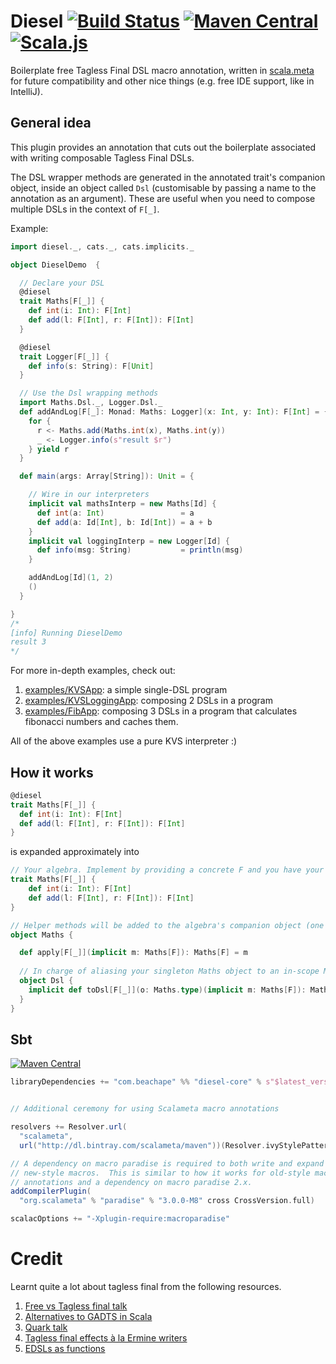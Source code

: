 # Diesel [![Build Status](https://travis-ci.org/lloydmeta/diesel.svg?branch=master)](https://travis-ci.org/lloydmeta/diesel) [![Maven Central](https://maven-badges.herokuapp.com/maven-central/com.beachape/diesel-core_2.11/badge.svg)](https://maven-badges.herokuapp.com/maven-central/com.beachape/diesel-core_2.11) [![Scala.js](https://www.scala-js.org/assets/badges/scalajs-0.6.15.svg)](https://www.scala-js.org)

Boilerplate free Tagless Final DSL macro annotation, written in [scala.meta](http://scalameta.org/) for future compatibility and other nice things (e.g. free IDE support, like in IntelliJ).

## General idea

This plugin provides an annotation that cuts out the boilerplate associated with writing composable Tagless 
Final DSLs.

The DSL wrapper methods are generated in the annotated trait's companion object, inside an object called `Dsl` 
(customisable by passing a name to the annotation as an argument). These are useful when you need to compose 
multiple DSLs in the context of `F[_]`.

Example:

```scala
import diesel._, cats._, cats.implicits._

object DieselDemo  {

  // Declare your DSL
  @diesel
  trait Maths[F[_]] {
    def int(i: Int): F[Int]
    def add(l: F[Int], r: F[Int]): F[Int]
  }

  @diesel
  trait Logger[F[_]] {
    def info(s: String): F[Unit]
  }

  // Use the Dsl wrapping methods
  import Maths.Dsl._, Logger.Dsl._
  def addAndLog[F[_]: Monad: Maths: Logger](x: Int, y: Int): F[Int] = {
    for {
      r <- Maths.add(Maths.int(x), Maths.int(y))
      _ <- Logger.info(s"result $r")
    } yield r
  }

  def main(args: Array[String]): Unit = {

    // Wire in our interpreters
    implicit val mathsInterp = new Maths[Id] {
      def int(a: Int)                 = a
      def add(a: Id[Int], b: Id[Int]) = a + b
    }
    implicit val loggingInterp = new Logger[Id] {
      def info(msg: String)           = println(msg)
    }

    addAndLog[Id](1, 2)
    ()
  }

}
/*
[info] Running DieselDemo 
result 3
*/
```

For more in-depth examples, check out:

  1. [examples/KVSApp](https://github.com/lloydmeta/diesel/blob/master/examples/src/main/scala/KVSApp.scala): a simple single-DSL program 
  2. [examples/KVSLoggingApp](https://github.com/lloydmeta/diesel/blob/master/examples/src/main/scala/KVSLoggingApp.scala): composing 2 DSLs in a program
  3. [examples/FibApp](https://github.com/lloydmeta/diesel/blob/master/examples/src/main/scala/FibApp.scala): composing 3 DSLs in a program that calculates fibonacci numbers and caches them.
  
All of the above examples use a pure KVS interpreter :)

## How it works

```scala
@diesel
trait Maths[F[_]] {
  def int(i: Int): F[Int]
  def add(l: F[Int], r: F[Int]): F[Int]
}
```

is expanded approximately into

```scala
// Your algebra. Implement by providing a concrete F and you have your interpreter
trait Maths[F[_]] {
    def int(i: Int): F[Int]
    def add(l: F[Int], r: F[Int]): F[Int]
}

// Helper methods will be added to the algebra's companion object (one will be created if there isn't one yet)
object Maths {

  def apply[F[_]](implicit m: Maths[F]): Maths[F] = m
  
  // In charge of aliasing your singleton Maths object to an in-scope Maths[F] :) 
  object Dsl { 
    implicit def toDsl[F[_]](o: Maths.type)(implicit m: Maths[F]): Maths[F] = m 
  }
}

```

## Sbt

[![Maven Central](https://maven-badges.herokuapp.com/maven-central/com.beachape/diesel-core_2.11/badge.svg)](https://maven-badges.herokuapp.com/maven-central/com.beachape/diesel-core_2.11)

```scala
libraryDependencies += "com.beachape" %% "diesel-core" % s"$latest_version"


// Additional ceremony for using Scalameta macro annotations

resolvers += Resolver.url(
  "scalameta",
  url("http://dl.bintray.com/scalameta/maven"))(Resolver.ivyStylePatterns)

// A dependency on macro paradise is required to both write and expand
// new-style macros.  This is similar to how it works for old-style macro
// annotations and a dependency on macro paradise 2.x.
addCompilerPlugin(
  "org.scalameta" % "paradise" % "3.0.0-M8" cross CrossVersion.full)

scalacOptions += "-Xplugin-require:macroparadise"

```


# Credit

Learnt quite a lot about tagless final from the following resources.

1. [Free vs Tagless final talk](https://github.com/cb372/free-vs-tagless-final)
2. [Alternatives to GADTS in Scala](https://pchiusano.github.io/2014-05-20/scala-gadts.html)
3. [Quark talk](https://www.slideshare.net/jdegoes/quark-a-purelyfunctional-scala-dsl-for-data-processing-analytics)
4. [Tagless final effects à la Ermine writers](https://failex.blogspot.jp/2016/12/tagless-final-effects-la-ermine-writers.html)
5. [EDSLs as functions](http://typelevel.org/blog/2016/10/26/edsls-part-2.html)

